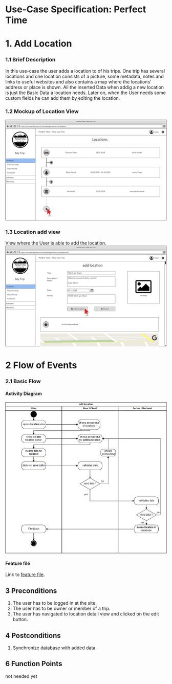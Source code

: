 # Use-Case Specification: Perfect Time
# 1. Add Location
### 1.1 Brief Description

In this use-case the user adds a location to of his trips. One trip has several locations and one location consists of a picture, some metadata, notes and links to useful websites and also contains a map where the locations' address or place is shown. All the inserted Data when addig a new location is just the Basic Data a location needs. Later on, when the User needs some custom fields he can add them by editing the location.

### 1.2 Mockup of Location View
![location view file missing][lv]

[lv]: LocationsViewFilled.png "Location View"

### 1.3 Location add view
View where the User is able to add the location.
![location add view file missing][lav]

[lav]: addLocationFilled.png "Location View"

# 2 Flow of Events

### 2.1 Basic Flow
#### Activity Diagram

![activity diagram file missing][ad]

[ad]: addLocation_activityDiagramm.png "Activity Diagram"

#### Feature file

Link to [feature file](../../../features/editActivity.feature).

## 3 Preconditions
1. The user has to be logged in at the site.
2. The user has to be owner or member of a trip.
3. The user has navigated to location detail view and clicked on the edit button.

## 4 Postconditions
1. Synchronize database with added data.

## 6 Function Points
not needed yet
<!--<Tool from http://groups.umd.umich.edu/cis/course.des/cis525/js/f00/harvey/FP_Calc.html-->

<!--The score is 28.48 function Points.-->

<!--![function points file missing][fp]-->

<!--[fp]: ./EditLocation_FunctionPoints.PNG "Function Points">-->


